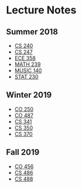 Lecture Notes
=

## Summer 2018
- [CS 240](cs240/cs240.html)
- [CS 247](cs247/cs247.html)
- [ECE 358](ece358/ece358.html)
- [MATH 239](math239/math239.html)
- [MUSIC 140](music140/music140.html)
- [STAT 230](stat230/stat230.html)

## Winter 2019
- [CO 250](co250/co250.html)
- [CO 487](co487/co487.html)
- [CS 341](cs341/cs341.html)
- [CS 350](cs350/cs350.html)
- [CS 370](cs370/cs370.html)

## Fall 2019
- [CO 456](co456/co456.html)
- [CS 486](cs486/cs486.html)
- [CS 488](cs488/cs488.html)
